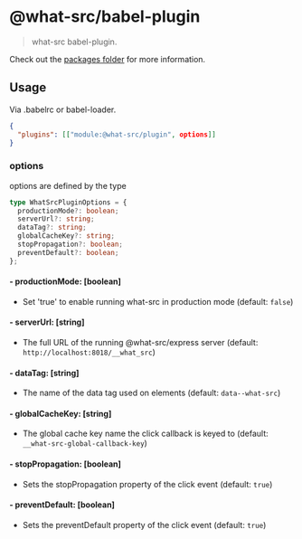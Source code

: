 
# @what-src/babel-plugin

> what-src babel-plugin.

Check out the [packages folder](https://github.com/duroktar/what-src/tree/master/packages) for more information.

## Usage

Via .babelrc or babel-loader.
```json
{
  "plugins": [["module:@what-src/plugin", options]]
}
```

### options

options are defined by the type

```ts
type WhatSrcPluginOptions = {
  productionMode?: boolean;
  serverUrl?: string;
  dataTag?: string;
  globalCacheKey?: string;
  stopPropagation?: boolean;
  preventDefault?: boolean;
};
```

#### - productionMode: [boolean]
  - Set 'true' to enable running what-src in production mode (default: `false`)
#### - serverUrl: [string]
  - The full URL of the running @what-src/express server (default: `http://localhost:8018/__what_src`)
#### - dataTag: [string]
  - The name of the data tag used on elements (default: `data--what-src`)
#### - globalCacheKey: [string]
  - The global cache key name the click callback is keyed to (default: `__what-src-global-callback-key`)
#### - stopPropagation: [boolean]
  - Sets the stopPropagation property of the click event (default: `true`)
#### - preventDefault: [boolean]
  - Sets the preventDefault property of the click event (default: `true`)
